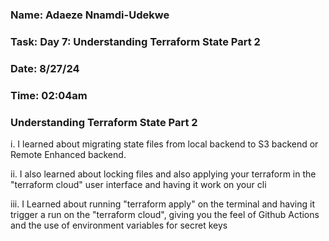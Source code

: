 ### Name: Adaeze Nnamdi-Udekwe
### Task: Day 7: Understanding Terraform State Part 2
### Date: 8/27/24
### Time: 02:04am

### Understanding Terraform State Part 2

i. I learned about migrating state files from local backend to S3 backend or Remote Enhanced backend.

ii. I also learned about locking files and also applying your terraform in the "terraform cloud" user interface and having it work on your cli

iii. I Learned about running "terraform apply" on the terminal and having it trigger a run on the "terraform cloud", giving you the feel of Github Actions and the use of environment variables for secret keys 
